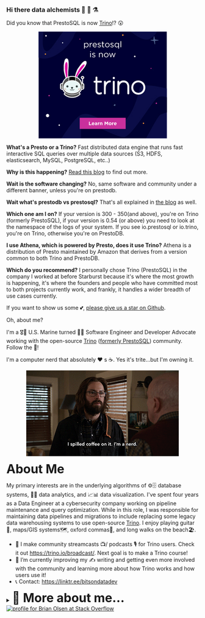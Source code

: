 ### Hi there data alchemists 👋 💾 ⚗️

Did you know that PrestoSQL is now [Trino](https://trino.io)!? 😲

<p align="center">
  <a href="https://trino.io/blog/2020/12/27/announcing-trino.html" target="_blank"><img align="center" src="Trino.jpg"/></a>
</p>

**What's a Presto or a Trino?** Fast distributed data engine that runs fast interactive SQL queries over multiple data sources (S3, HDFS, elasticsearch, MySQL, PostgreSQL, etc..)

**Why is this happening?** <a href="https://trino.io/blog/2020/12/27/announcing-trino.html" target="_blank">Read this blog</a> to find out more. 

**Wait is the software changing?** No, same software and community under a different banner, unless you're on prestodb.

**Wait what's prestodb vs prestosql?** That's all explained in <a href="https://trino.io/blog/2020/12/27/announcing-trino.html" target="_blank">the blog</a> as well.

**Which one am I on?** If your version is 300 - 350(and above), you're on Trino (formerly PrestoSQL), if your version is 0.54 (or above) you need to look at the namespace of the logs of your system. If you see io.prestosql or io.trino, you're on Trino, otherwise you're on PrestoDB.

**I use Athena, which is powered by Presto, does it use Trino?** Athena is a distribution of Presto maintained by Amazon that derives from a version common to both Trino and PrestoDB.

**Which do you recommend?** I personally chose Trino (PrestoSQL) in the company I worked at before Starburst because it's where the most growth is happening, it's where the founders and people who have committed most to both projects currently work, and frankly, it handles a wider breadth of use cases currently. 

If you want to show us some 💕, [please give us a star on Github](https://github.com/trinodb/trino/blob/master/.github/star.png). 

Oh, about me?

I'm a 🎖️👨 U.S. Marine turned 👨‍💻 Software Engineer and Developer Advocate working with the open-source [Trino](trino.io) ([formerly PrestoSQL](https://trino.io/blog/2020/12/27/announcing-trino.html)) community. Follow the 🐇!

I'm a computer nerd that absolutely ❤️ s ☕. Yes it's trite...but I'm owning it.
<p align="center">
  <img align="center" src="nerd.gif"/>
</p>

<strong style='font-size:2rem;'>About Me </strong>

My primary interests are in the underlying algorithms of ⚙️🗄️ database systems, 💽🔎 data analytics, and 📈📊 data visualization. I've spent four years as a Data Engineer at a cybersecurity company working on pipeline maintenance and query optimization. While in this role, I was responsible for maintaining data pipelines and migrations to include replacing some legacy data warehousing systems to use open-source [Trino](trino.io). I enjoy playing guitar🎸, maps/GIS systems🗺️, oxford commas🔣, and long walks on the beach🏖️.

- 🔭 I make community streamcasts 📺/ podcasts 🎙️ for Trino users. Check it out https://trino.io/broadcast/. Next goal is to make a Trino course!
- 🌱 I’m currently improving my ✍️ writing and getting even more involved with the community and learning more about how Trino works and how users use it!
- 📞 Contact: https://linktr.ee/bitsondatadev

<details><summary><strong style='font-size:2rem;'>📜 More about me...</strong></summary>
<p align="center">
  <img align="center" src="marine.gif"/>
</p>
I served six years in the Marine Corps and got out with an honorable discharge as a Sergeant. During that time my job was to maintain data communications 📡 through networking systems for a battalion for field operations. Experiencing the technology that enabled Marines to complete their mission planted a curiosity in me that led to my career in computation.

### 🍔 Food ###

What's your favorite cuisine, restaurant, or meal?
Craft Burgers, Fries, and a Beer

What are your favorite desserts or sweets?
Chocolate Cake with an espresso
  
Do you like to cook or bake? What are your favorites?
I like to cook recipes that take less than 30 min, but taste amazing.

### 🎭 Arts & Entertainment ###

What are some of your favorite movies? (Or actors or filmmakers.)
 - Movie: [The Nightmare Before Christmas](https://en.wikipedia.org/wiki/The_Nightmare_Before_Christmas)
 - Actor: [Edward Norton](https://en.wikipedia.org/wiki/Edward_Norton)
 - Filmmaker: [Tim Burton](https://en.wikipedia.org/wiki/Tim_Burton)

What are your favorite books or authors?
 - Book: [The Subtle Art of not Giving A F*ck](https://en.wikipedia.org/wiki/The_Subtle_Art_of_Not_Giving_a_Fuck)
 - Author: [Richard Dawkins](https://en.wikipedia.org/wiki/Richard_Dawkins)

What are your favorite TV shows? (Current or all-time favorites.)
 - [Metalocalypse](https://en.wikipedia.org/wiki/Metalocalypse)
 - [Rurouni Kenshin](https://en.wikipedia.org/wiki/Rurouni_Kenshin)
 - [Silicon Valley](https://en.wikipedia.org/wiki/Silicon_Valley_(TV_series))
 - [Betas](https://en.wikipedia.org/wiki/Betas)
 - [Pokémon](https://en.wikipedia.org/wiki/Pok%C3%A9mon_(TV_series))
 - [Rick and Morty](https://en.wikipedia.org/wiki/Rick_and_Morty)
 - [Bob's Burgers](https://en.wikipedia.org/wiki/Bob%27s_Burgers)
 - [How I met your mother](https://en.wikipedia.org/wiki/How_I_Met_Your_Mother)

What are your favorite bands, musical artists, or genres?
 - Band: [The Living End](https://en.wikipedia.org/wiki/The_Living_End)
 - Artist: [Chris Cheney](https://en.wikipedia.org/wiki/Chris_Cheney) 
 - Genre: [Psychobilly](https://en.wikipedia.org/wiki/Psychobilly)

###🎸 Activities###
  
What things do you nerd out on?
Guitar and Code
  
Do you have any hobbies?
  - Hanging with my wife and kids
  - Guitar
  - Code
  
What sports or physical activities do you enjoy?
Running and Lifting
  
Do you follow any sports or teams?
No, I only attend a sporting event for the social aspects

What are your favorite games? (Board games, video games, etc.)
  - [Pokémon](https://en.wikipedia.org/wiki/Pok%C3%A9mon_(video_game_series))
  - [Diablo I, II, III + extensions](https://en.wikipedia.org/wiki/Diablo_(series))
  - [Mega Man 6](https://en.wikipedia.org/wiki/Mega_Man_6)
  
###🪞 Personal History###

Where did you grow up or what places have you lived?
  - Born: Los Angeles, CA
  - Raised: St. Louis, MO
  - Live: Chicago, IL
  
What are your favorite places in the world that you've visited?
  - Netherlends
  - Italy
  - Colombia
  - Spain
  - Mexico
  
Did you have a favorite subject or a major in school?
Computer Science/Spanish

</details>


<a href="https://stackoverflow.com/users/2023810/brian-olsen">
 <img src="https://stackoverflow.com/users/flair/2023810.png?theme=dark" 
   width="208" 
   height="58" 
   alt="profile for Brian Olsen at Stack Overflow" 
   title="profile for Brian Olsen at Stack Overflow">
</a>


<!--
**bitsondatadev/bitsondatadev** is a ✨ _special_ ✨ repository because its `README.md` (this file) appears on your GitHub profile.

Here are some ideas to get you started:

- 🔭 I’m currently working on ...
- 🌱 I’m currently learning ...
- 👯 I’m looking to collaborate on ...
- 🤔 I’m looking for help with ...
- 💬 Ask me about ...
- 📫 How to reach me: ...
- 😄 Pronouns: ...
- ⚡ Fun fact: ...
-->
